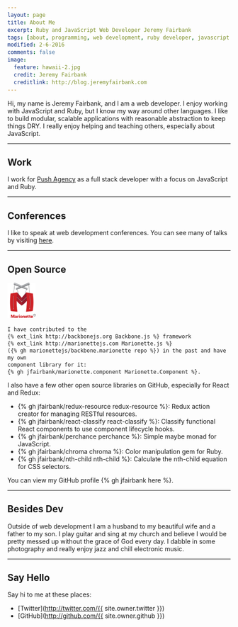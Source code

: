 ```yaml
---
layout: page
title: About Me
excerpt: Ruby and JavaScript Web Developer Jeremy Fairbank
tags: [about, programming, web development, ruby developer, javascript developer]
modified: 2-6-2016
comments: false
image:
  feature: hawaii-2.jpg
  credit: Jeremy Fairbank
  creditlink: http://blog.jeremyfairbank.com
---
```


Hi, my name is Jeremy Fairbank, and I am a web developer. I enjoy working with
JavaScript and Ruby, but I know my way around other languages.
I like to build modular, scalable applications with reasonable abstraction to keep things DRY. I really enjoy helping and teaching others, especially about JavaScript.

---

## Work

<a href="http://pushagency.io" class="push-logo" target="_blank"></a>

I work for [Push Agency](http://pushagency.io) as a full stack developer with a
focus on JavaScript and Ruby.

---

## Conferences

I like to speak at web development conferences. You can see many of talks by
visiting [here](/conferences/).

---

## Open Source

<div id="open-source">
  <p>
    <img class="logo" src="/images/marionette-logo.png" width="64" alt="Marionette.js"/>

    I have contributed to the
    {% ext_link http://backbonejs.org Backbone.js %} framework
    {% ext_link http://marionettejs.com Marionette.js %}
    ({% gh marionettejs/backbone.marionette repo %}) in the past and have my own
    component library for it:
    {% gh jfairbank/marionette.component Marionette.Component %}.
  </p>

  <p>
    I also have a few other open source libraries on GitHub, especially for
    React and Redux:
  </p>

  <ul>
    <li>
      {% gh jfairbank/redux-resource redux-resource %}: Redux action creator for
      managing RESTful resources.
    </li>
    <li>
      {% gh jfairbank/react-classify react-classify %}: Classify functional
      React components to use component lifecycle hooks.
    </li>
    <li>
      {% gh jfairbank/perchance perchance %}: Simple maybe monad for JavaScript.
    </li>
    <li>
      {% gh jfairbank/chroma chroma %}: Color manipulation gem for Ruby.
    </li>
    <li>
      {% gh jfairbank/nth-child nth-child %}: Calculate the nth-child equation
      for CSS selectors.
    </li>
  </ul>

  <p>
    You can view my GitHub profile {% gh jfairbank here %}.
  </p>
</div>

---

## Besides Dev

Outside of web development I am a husband to my beautiful wife and a father to
my son. I play guitar and sing at my church and believe I would be pretty
messed up without the grace of God every day. I dabble in some photography and
really enjoy jazz and chill electronic music.

---

## Say Hello

Say hi to me at these places:

* [Twitter](http://twitter.com/{{ site.owner.twitter }})
* [GitHub](http://github.com/{{ site.owner.github }})
